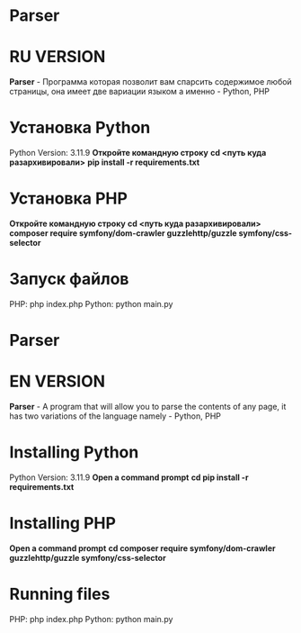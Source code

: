 # Parser
# RU VERSION
**Parser** - Программа которая позволит вам спарсить содержимое любой страницы, она имеет две вариации языком а именно - Python, PHP
# Установка Python
Python Version: 3.11.9
**Откройте командную строку**
**cd <путь куда разархивировали>**
**pip install -r requirements.txt**
# Установка PHP
**Откройте командную строку**
**cd <путь куда разархивировали>**
**composer require symfony/dom-crawler guzzlehttp/guzzle symfony/css-selector**
# Запуск файлов
PHP: php index.php
Python: python main.py

# Parser
# EN VERSION
**Parser** - A program that will allow you to parse the contents of any page, it has two variations of the language namely - Python, PHP
# Installing Python
Python Version: 3.11.9
**Open a command prompt**
**cd <path to unzip>**
**pip install -r requirements.txt**
# Installing PHP
**Open a command prompt**
**cd <path to unzip>**
**composer require symfony/dom-crawler guzzlehttp/guzzle symfony/css-selector**
# Running files
PHP: php index.php
Python: python main.py
